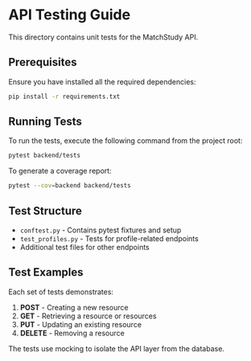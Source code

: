 # API Testing Guide

This directory contains unit tests for the MatchStudy API.

## Prerequisites

Ensure you have installed all the required dependencies:

```bash
pip install -r requirements.txt
```

## Running Tests

To run the tests, execute the following command from the project root:

```bash
pytest backend/tests
```

To generate a coverage report:

```bash
pytest --cov=backend backend/tests
```

## Test Structure

- `conftest.py` - Contains pytest fixtures and setup
- `test_profiles.py` - Tests for profile-related endpoints
- Additional test files for other endpoints

## Test Examples

Each set of tests demonstrates:

1. **POST** - Creating a new resource
2. **GET** - Retrieving a resource or resources
3. **PUT** - Updating an existing resource
4. **DELETE** - Removing a resource

The tests use mocking to isolate the API layer from the database. 